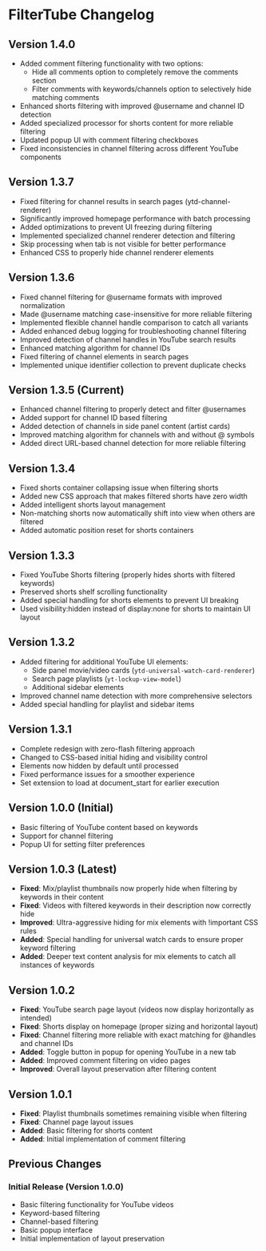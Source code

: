 # FilterTube Changelog

## Version 1.4.0
- Added comment filtering functionality with two options:
  - Hide all comments option to completely remove the comments section
  - Filter comments with keywords/channels option to selectively hide matching comments
- Enhanced shorts filtering with improved @username and channel ID detection
- Added specialized processor for shorts content for more reliable filtering
- Updated popup UI with comment filtering checkboxes
- Fixed inconsistencies in channel filtering across different YouTube components

## Version 1.3.7
- Fixed filtering for channel results in search pages (ytd-channel-renderer)
- Significantly improved homepage performance with batch processing
- Added optimizations to prevent UI freezing during filtering
- Implemented specialized channel renderer detection and filtering
- Skip processing when tab is not visible for better performance
- Enhanced CSS to properly hide channel renderer elements

## Version 1.3.6
- Fixed channel filtering for @username formats with improved normalization
- Made @username matching case-insensitive for more reliable filtering
- Implemented flexible channel handle comparison to catch all variants
- Added enhanced debug logging for troubleshooting channel filtering
- Improved detection of channel handles in YouTube search results 
- Enhanced matching algorithm for channel IDs
- Fixed filtering of channel elements in search pages
- Implemented unique identifier collection to prevent duplicate checks

## Version 1.3.5 (Current)
- Enhanced channel filtering to properly detect and filter @usernames
- Added support for channel ID based filtering
- Added detection of channels in side panel content (artist cards)
- Improved matching algorithm for channels with and without @ symbols
- Added direct URL-based channel detection for more reliable filtering

## Version 1.3.4
- Fixed shorts container collapsing issue when filtering shorts
- Added new CSS approach that makes filtered shorts have zero width
- Added intelligent shorts layout management
- Non-matching shorts now automatically shift into view when others are filtered
- Added automatic position reset for shorts containers

## Version 1.3.3
- Fixed YouTube Shorts filtering (properly hides shorts with filtered keywords)
- Preserved shorts shelf scrolling functionality 
- Added special handling for shorts elements to prevent UI breaking
- Used visibility:hidden instead of display:none for shorts to maintain UI layout

## Version 1.3.2
- Added filtering for additional YouTube UI elements:
  - Side panel movie/video cards (`ytd-universal-watch-card-renderer`)
  - Search page playlists (`yt-lockup-view-model`)
  - Additional sidebar elements
- Improved channel name detection with more comprehensive selectors
- Added special handling for playlist and sidebar items

## Version 1.3.1
- Complete redesign with zero-flash filtering approach
- Changed to CSS-based initial hiding and visibility control
- Elements now hidden by default until processed
- Fixed performance issues for a smoother experience
- Set extension to load at document_start for earlier execution

## Version 1.0.0 (Initial)
- Basic filtering of YouTube content based on keywords
- Support for channel filtering
- Popup UI for setting filter preferences

## Version 1.0.3 (Latest)
- **Fixed**: Mix/playlist thumbnails now properly hide when filtering by keywords in their content
- **Fixed**: Videos with filtered keywords in their description now correctly hide
- **Improved**: Ultra-aggressive hiding for mix elements with !important CSS rules
- **Added**: Special handling for universal watch cards to ensure proper keyword filtering
- **Added**: Deeper text content analysis for mix elements to catch all instances of keywords

## Version 1.0.2
- **Fixed**: YouTube search page layout (videos now display horizontally as intended)
- **Fixed**: Shorts display on homepage (proper sizing and horizontal layout)
- **Fixed**: Channel filtering more reliable with exact matching for @handles and channel IDs
- **Added**: Toggle button in popup for opening YouTube in a new tab
- **Added**: Improved comment filtering on video pages
- **Improved**: Overall layout preservation after filtering content

## Version 1.0.1
- **Fixed**: Playlist thumbnails sometimes remaining visible when filtering
- **Fixed**: Channel page layout issues
- **Added**: Basic filtering for shorts content
- **Added**: Initial implementation of comment filtering

## Previous Changes

### Initial Release (Version 1.0.0)
- Basic filtering functionality for YouTube videos
- Keyword-based filtering
- Channel-based filtering
- Basic popup interface
- Initial implementation of layout preservation 